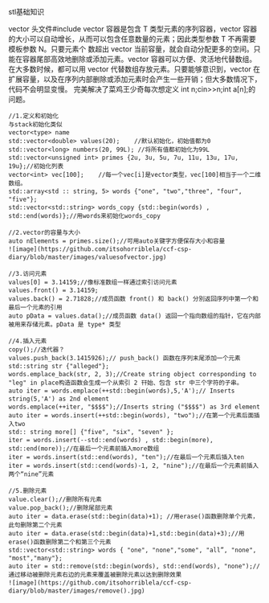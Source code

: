 stl基础知识

vector 头文件#include<vector>
vector<T> 容器是包含 T 类型元素的序列容器，vector<T> 容器的大小可以自动增长，从而可以包含任意数量的元素；因此类型参数 T 不再需要模板参数 N。只要元素个
数超出 vector 当前容量，就会自动分配更多的空间。只能在容器尾部高效地删除或添加元素。vector<T> 容器可以方便、灵活地代替数组。在大多数时候，都可以用
vector<T> 代替数组存放元素。只要能够意识到，vector<T> 在扩展容量，以及在序列内部删除或添加元素时会产生一些开销；但大多数情况下，代码不会明显变慢。
完美解决了菜鸡王少奇每次想定义 int n;cin>>n;int a[n];的问题。

    //1.定义和初始化
    与stack初始化类似 
    vector<type> name  
    std::vector<double> values(20);    //默认初始化，初始值都为0
    std::vector<long> numbers(20, 99L); //将所有值都初始化为99L
    std::vector<unsigned int> primes {2u, 3u, 5u, 7u, 11u, 13u, 17u, 19u};//初始化列表
    vector<int> vec[100];    //每一个vec[i]是vector类型，vec[100]相当于一个二维数组。
    std::array<std :: string, 5> words {"one", "two","three", "four", "five"};
    std::vector<std::string> words_copy {std::begin(words) , std::end(words)};//用words来初始化words_copy
    
    //2.vector的容量与大小
    auto nElements = primes.size();//可用auto关键字方便保存大小和容量
    ![image](https://github.com/itsohorriblela/ccf-csp-diary/blob/master/images/valuesofvector.jpg)
    
    //3.访问元素
    values[0] = 3.14159;//像标准数组一样通过索引访问元素
    values.front() = 3.14159;
    values.back() = 2.71828;//成员函数 front() 和 back() 分別返回序列中第一个和最后一个元素的引用
    auto pData = values.data();//成员函数 data() 返回一个指向数组的指针，它在内部被用来存储元素。pData 是 type* 类型
    
    //4.插入元素
    copy();//迭代器？
    values.push_back(3.1415926);// push_back() 函数在序列末尾添加一个元素
    std::string str {"alleged"};
    words.emplace_back(str, 2, 3);//Create string object corresponding to "leg" in place构造函数会生成一个从索引 2 幵始、包含 str 中三个字符的子串。
    auto iter = words.emplace(++std::begin(words),5,'A');// Inserts string(5,'A') as 2nd element
    words.emplace(++iter, "$$$$");//Inserts string ("$$$$") as 3rd element
    auto iter = words.insert(++std::begin(words), "two");//在第一个元素后面插入two
    std:: string more[] {"five", "six", "seven" }; 
    iter = words.insert(--std::end(words) , std::begin(more), std::end(more));//在最后一个元素前插入more数组
    iter = words.insert(std::end(words), "ten");//在最后一个元素后插入ten
    iter = words.insert(std::cend(words)-1, 2, "nine");//在最后一个元素前插入两个“nine”元素
    
    //5.删除元素
    value.clear();//删除所有元素
    value.pop_back();//删除尾部元素
    auto iter = data.erase(std::begin(data)+1); //用erase()函数删除单个元素，此句删除第二个元素
    auto iter = data.erase(std::begin(data)+1,std::begin(data)+3);//用erase()函数删除第二个和第三个元素
    std::vector<std::string> words { "one", "none","some", "all”, "none", "most","many"};
    auto iter = std::remove(std::begin(words), std::end(words), "none");//通过移动被删除元素右边的元素来覆盖被删除元素以达到删除效果
    ![image](https://github.com/itsohorriblela/ccf-csp-diary/blob/master/images/remove().jpg)
    
